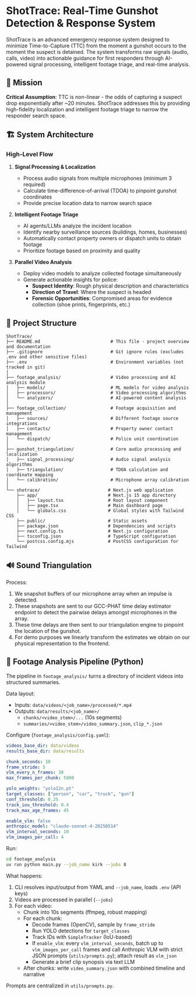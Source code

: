 # ShotTrace: Real-Time Gunshot Detection & Response System

ShotTrace is an advanced emergency response system designed to minimize Time-to-Capture (TTC) from the moment a gunshot occurs to the moment the suspect is detained. The system transforms raw signals (audio, calls, video) into actionable guidance for first responders through AI-powered signal processing, intelligent footage triage, and real-time analysis.

## 🎯 Mission

**Critical Assumption**: TTC is non-linear - the odds of capturing a suspect drop exponentially after ~20 minutes. ShotTrace addresses this by providing high-fidelity localization and intelligent footage triage to narrow the responder search space.

## 🏗️ System Architecture

### High-Level Flow

1. **Signal Processing & Localization**
   - Process audio signals from multiple microphones (minimum 3 required)
   - Calculate time-difference-of-arrival (TDOA) to pinpoint gunshot coordinates
   - Provide precise location data to narrow search space

2. **Intelligent Footage Triage**
   - AI agents/LLMs analyze the incident location
   - Identify nearby surveillance sources (buildings, homes, businesses)
   - Automatically contact property owners or dispatch units to obtain footage
   - Prioritize footage based on proximity and quality

3. **Parallel Video Analysis**
   - Deploy video models to analyze collected footage simultaneously
   - Generate actionable insights for police:
     - **Suspect Identity**: Rough physical description and characteristics
     - **Direction of Travel**: Where the suspect is headed
     - **Forensic Opportunities**: Compromised areas for evidence collection (shoe prints, fingerprints, etc.)

## 📁 Project Structure

```
ShotTrace/
├── README.md                           # This file - project overview and documentation
├── .gitignore                          # Git ignore rules (excludes .env and other sensitive files)
├── .env                                # Environment variables (not tracked in git)
│
├── footage_analysis/                   # Video processing and AI analysis module
│   ├── models/                         # ML models for video analysis
│   ├── processors/                     # Video processing algorithms
│   └── analyzers/                      # AI-powered content analysis
│
├── footage_collection/                 # Footage acquisition and management
│   ├── sources/                        # Different footage source integrations
│   ├── contacts/                       # Property owner contact management
│   └── dispatch/                       # Police unit coordination
│
├── gunshot_triangulation/              # Core audio processing and localization
│   ├── signal_processing/              # Audio signal analysis algorithms
│   ├── triangulation/                  # TDOA calculation and coordinate mapping
│   └── calibration/                    # Microphone array calibration
│
└── shotrace/                          # Next.js web application
    ├── app/                           # Next.js 15 app directory
    │   ├── layout.tsx                 # Root layout component
    │   ├── page.tsx                   # Main dashboard page
    │   └── globals.css                # Global styles with Tailwind CSS
    ├── public/                        # Static assets
    ├── package.json                   # Dependencies and scripts
    ├── next.config.ts                 # Next.js configuration
    ├── tsconfig.json                  # TypeScript configuration
    └── postcss.config.mjs             # PostCSS configuration for Tailwind
```
## 🔊 Sound Triangulation

Process:
1. We snapshot buffers of our microphone array when an impulse is detected.
2. These snapshots are sent to our GCC-PHAT time delay estimator endpoint to detect the pairwise delays amongst microphones in the array.
3. These time delays are then sent to our triangulation engine to pinpoint the location of the gunshot.
4. For demo purposes we linearly transform the estimates we obtain on our physical representation to the frontend.

## 🎥 Footage Analysis Pipeline (Python)

The pipeline in `footage_analysis/` turns a directory of incident videos into structured summaries.

Data layout:
- Inputs: `data/videos/<job_name>/processed/*.mp4`
- Outputs: `data/results/<job_name>/`
  - `chunks/<video_stem>/...` (10s segments)
  - `summaries/<video_stem>/video_summary.json`, `clip_*.json`

Configure (`footage_analysis/config.yaml`):
```yaml
videos_base_dir: data/videos
results_base_dir: data/results

chunk_seconds: 10
frame_stride: 5
vlm_every_n_frames: 30
max_frames_per_chunk: 5000

yolo_weights: "yolo12n.pt"
target_classes: ["person", "car", "truck", "gun"]
conf_threshold: 0.25
track_iou_threshold: 0.4
track_max_age_frames: 45

enable_vlm: false
anthropic_model: "claude-sonnet-4-20250514"
vlm_interval_seconds: 10
vlm_images_per_call: 4
```

Run:
```bash
cd footage_analysis
uv run python main.py --job_name kirk --jobs 8
```

What happens:
1) CLI resolves input/output from YAML and `--job_name`, loads `.env` (API keys)
2) Videos are processed in parallel (`--jobs`)
3) For each video:
   - Chunk into 10s segments (ffmpeg, robust mapping)
   - For each chunk:
     - Decode frames (OpenCV), sample by `frame_stride`
     - Run YOLO detections for `target_classes`
     - Track IDs with `SimpleTracker` (IoU-based)
     - If `enable_vlm`: every `vlm_interval_seconds`, batch up to `vlm_images_per_call` frames and call Anthropic VLM with strict JSON prompts (`utils/prompts.py`); attach result as `vlm_json`
     - Generate a brief clip synopsis via text LLM
   - After chunks: write `video_summary.json` with combined timeline and narrative

Prompts are centralized in `utils/prompts.py`.
